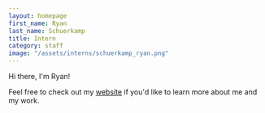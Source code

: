 ```yaml
---
layout: homepage
first_name: Ryan
last_name: Schuerkamp
title: Intern
category: staff
image: "/assets/interns/schuerkamp_ryan.png"
---
```


Hi there, I'm Ryan!

Feel free to check out my [website][1] if you'd like to learn more about me and my work.



[1]:<https://ryanschuerkamp.com/>